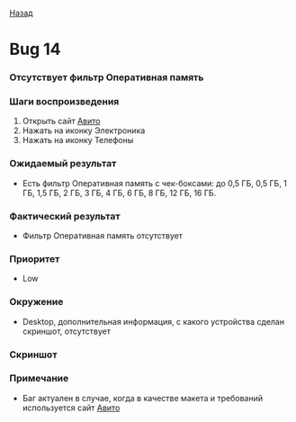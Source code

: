 [Назад](../BUGS.md)

# Bug 14

### Отсутствует фильтр Оперативная память

### Шаги воспроизведения

1. Открыть сайт [Авито](https://www.avito.ru) 
2. Нажать на иконку Электроника  
3. Нажать на иконку Телефоны  

### Ожидаемый результат
* Есть фильтр Оперативная память с чек-боксами: до 0,5 ГБ, 0,5 ГБ, 1 ГБ, 1,5 ГБ, 2 ГБ, 3 ГБ, 4 ГБ, 6 ГБ, 8 ГБ, 12 ГБ, 16 ГБ.  

### Фактический результат
* Фильтр Оперативная память отсутствует  

### Приоритет
* Low  

### Окружение
*   Desktop, дополнительная информация, с какого устройства сделан скриншот, отсутствует  
### Скриншот

### Примечание
*  Баг актуален в случае, когда в качестве макета и требований используется сайт [Авито](https://www.avito.ru) 